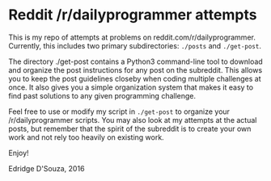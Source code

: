 # Reddit /r/dailyprogrammer attempts

This is my repo of attempts at problems on reddit.com/r/dailyprogrammer. Currently, this includes two primary subdirectories: `./posts` and `./get-post`.

The directory ./get-post contains a Python3 command-line tool to download and organize the post instructions for any post on the subreddit. This allows you to keep the post guidelines closeby when coding multiple challenges at once. It also gives you a simple organization system that makes it easy to find past solutions to any given programming challenge.

Feel free to use or modify my script in `./get-post` to organize your /r/dailyprogrammer scripts. You may also look at my attempts at the actual posts, but remember that the spirit of the subreddit is to create your own work and not rely too heavily on existing work.

Enjoy!

Edridge D'Souza, 2016
